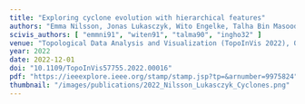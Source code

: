 ```yaml
---
title: "Exploring cyclone evolution with hierarchical features"
authors: "Emma Nilsson, Jonas Lukasczyk, Wito Engelke, Talha Bin Masood, Gunilla Svensson, Rodrigo Caballero, Christoph Garth, Ingrid Hotz"
scivis_authors: [ "emmni91", "witen91", "talma90", "ingho32" ]
venue: "Topological Data Analysis and Visualization (TopoInVis 2022), Oklahoma City, USA, pages 92-102"
year: 2022
date: 2022-12-01
doi: "10.1109/TopoInVis57755.2022.00016"
pdf: "https://ieeexplore.ieee.org/stamp/stamp.jsp?tp=&arnumber=9975824"
thumbnail: "/images/publications/2022_Nilsson_Lukasczyk_Cyclones.png"
---
```

